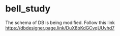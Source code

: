 # bell_study
The schema of DB is being modified. Follow this link https://dbdesigner.page.link/DuX8bKdGCvqUUvhd7 
